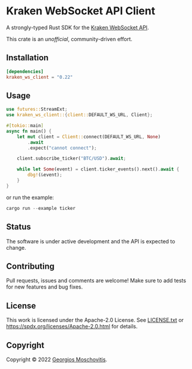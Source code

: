 # Kraken WebSocket API Client

A strongly-typed Rust SDK for the [Kraken WebSocket API](https://docs.kraken.com/websockets-v2).

This crate is an _unofficial_, community-driven effort.

## Installation

```toml
[dependencies]
kraken_ws_client = "0.22"
```

## Usage

```rs
use futures::StreamExt;
use kraken_ws_client::{client::DEFAULT_WS_URL, Client};

#[tokio::main]
async fn main() {
    let mut client = Client::connect(DEFAULT_WS_URL, None)
        .await
        .expect("cannot connect");

    client.subscribe_ticker("BTC/USD").await;

    while let Some(event) = client.ticker_events().next().await {
        dbg!(&event);
    }
}
```

or run the example:

```rs
cargo run --example ticker
```

## Status

The software is under active development and the API is expected to change.

## Contributing

Pull requests, issues and comments are welcome! Make sure to add tests for new features and bug fixes.

## License

This work is licensed under the Apache-2.0 License. See [LICENSE.txt](LICENSE.txt) or <https://spdx.org/licenses/Apache-2.0.html> for details.

## Copyright

Copyright © 2022 [Georgios Moschovitis](https://gmosx.ninja).